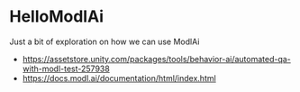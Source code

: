 # HelloModlAi
Just a bit of exploration on how we can use ModlAi
- https://assetstore.unity.com/packages/tools/behavior-ai/automated-qa-with-modl-test-257938
- https://docs.modl.ai/documentation/html/index.html
